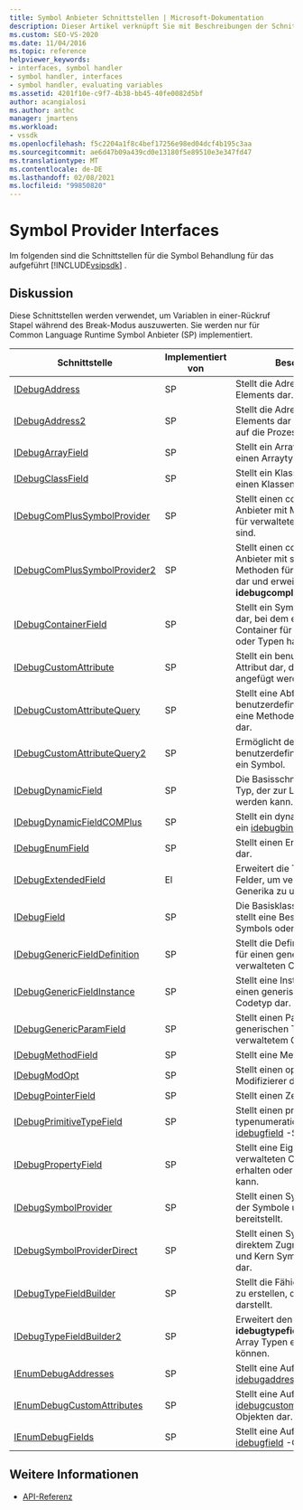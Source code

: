 ```yaml
---
title: Symbol Anbieter Schnittstellen | Microsoft-Dokumentation
description: Dieser Artikel verknüpft Sie mit Beschreibungen der Schnittstellen für die Symbol Behandlung für das Visual Studio SDK, die Variablen in einer aufrufsstapel während des Break-Modus auswerten.
ms.custom: SEO-VS-2020
ms.date: 11/04/2016
ms.topic: reference
helpviewer_keywords:
- interfaces, symbol handler
- symbol handler, interfaces
- symbol handler, evaluating variables
ms.assetid: 4201f10e-c9f7-4b38-bb45-40fe0082d5bf
author: acangialosi
ms.author: anthc
manager: jmartens
ms.workload:
- vssdk
ms.openlocfilehash: f5c2204a1f8c4bef17256e98ed04dcf4b195c3aa
ms.sourcegitcommit: ae6d47b09a439cd0e13180f5e89510e3e347fd47
ms.translationtype: MT
ms.contentlocale: de-DE
ms.lasthandoff: 02/08/2021
ms.locfileid: "99850820"
---
```

# <a name="symbol-provider-interfaces"></a>Symbol Provider Interfaces
Im folgenden sind die Schnittstellen für die Symbol Behandlung für das aufgeführt [!INCLUDE[vsipsdk](../../../extensibility/includes/vsipsdk_md.md)] .

## <a name="discussion"></a>Diskussion
 Diese Schnittstellen werden verwendet, um Variablen in einer-Rückruf Stapel während des Break-Modus auszuwerten. Sie werden nur für Common Language Runtime Symbol Anbieter (SP) implementiert.

|Schnittstelle|Implementiert von|Beschreibung|
|---------------|--------------------|-----------------|
|[IDebugAddress](../../../extensibility/debugger/reference/idebugaddress.md)|SP|Stellt die Adresse eines Elements dar.|
|[IDebugAddress2](../../../extensibility/debugger/reference/idebugaddress2.md)|SP|Stellt die Adresse eines Elements dar und bietet Zugriff auf die Prozess-ID.|
|[IDebugArrayField](../../../extensibility/debugger/reference/idebugarrayfield.md)|SP|Stellt ein Array Symbol oder einen Arraytyp dar.|
|[IDebugClassField](../../../extensibility/debugger/reference/idebugclassfield.md)|SP|Stellt ein Klassen Symbol oder einen Klassentyp dar.|
|[IDebugComPlusSymbolProvider](../../../extensibility/debugger/reference/idebugcomplussymbolprovider.md)|SP|Stellt einen com+-Symbol Anbieter mit Methoden dar, die für verwalteten Code spezifisch sind.|
|[IDebugComPlusSymbolProvider2](../../../extensibility/debugger/reference/idebugcomplussymbolprovider2.md)|SP|Stellt einen com+-Symbol Anbieter mit spezifischen Methoden für verwalteten Code dar und erweitert den **idebugcomplussymbolprovider**.|
|[IDebugContainerField](../../../extensibility/debugger/reference/idebugcontainerfield.md)|SP|Stellt ein Symbol oder einen Typ dar, bei dem es sich um einen Container für andere Symbole oder Typen handelt.|
|[IDebugCustomAttribute](../../../extensibility/debugger/reference/idebugcustomattribute.md)|SP|Stellt ein benutzerdefiniertes Attribut dar, das an ein Symbol angefügt werden kann.|
|[IDebugCustomAttributeQuery](../../../extensibility/debugger/reference/idebugcustomattributequery.md)|SP|Stellt eine Abfrage für benutzerdefinierte Attribute für eine Methode oder einen Typ dar.|
|[IDebugCustomAttributeQuery2](../../../extensibility/debugger/reference/idebugcustomattributequery2.md)|SP|Ermöglicht den Zugriff auf benutzerdefinierte Attribute für ein Symbol.|
|[IDebugDynamicField](../../../extensibility/debugger/reference/idebugdynamicfield.md)|SP|Die Basisschnittstelle für jeden Typ, der zur Laufzeit bestimmt werden kann.|
|[IDebugDynamicFieldCOMPlus](../../../extensibility/debugger/reference/idebugdynamicfieldcomplus.md)|SP|Stellt ein dynamisches Feld für ein [idebugbinder](../../../extensibility/debugger/reference/idebugbinder.md) -Objekt dar.|
|[IDebugEnumField](../../../extensibility/debugger/reference/idebugenumfield.md)|SP|Stellt einen Enumerationstyp dar.|
|[IDebugExtendedField](../../../extensibility/debugger/reference/idebugextendedfield.md)|El|Erweitert die Typen verfügbarer Felder, um verwaltete Code Generika zu unterstützen.|
|[IDebugField](../../../extensibility/debugger/reference/idebugfield.md)|SP|Die Basisklasse für alle Felder. stellt eine Beschreibung eines Symbols oder Typs dar.|
|[IDebugGenericFieldDefinition](../../../extensibility/debugger/reference/idebuggenericfielddefinition.md)|SP|Stellt die Definition eines Felds für einen generischen verwalteten Codetyp dar.|
|[IDebugGenericFieldInstance](../../../extensibility/debugger/reference/idebuggenericfieldinstance.md)|SP|Stellt eine Instanz eines Felds für einen generischen verwalteten Codetyp dar.|
|[IDebugGenericParamField](../../../extensibility/debugger/reference/idebuggenericparamfield.md)|SP|Stellt einen Parameter für einen generischen Typ mit verwaltetem Code dar.|
|[IDebugMethodField](../../../extensibility/debugger/reference/idebugmethodfield.md)|SP|Stellt eine Methode dar.|
|[IDebugModOpt](../../../extensibility/debugger/reference/idebugmodopt.md)|SP|Stellt einen optionalen Debug-Modifizierer dar.|
|[IDebugPointerField](../../../extensibility/debugger/reference/idebugpointerfield.md)|SP|Stellt einen Zeiger dar.|
|[IDebugPrimitiveTypeField](../../../extensibility/debugger/reference/idebugprimitivetypefield.md)|SP|Stellt einen primitiven typenumerationswert aus einer [idebugfield](../../../extensibility/debugger/reference/idebugfield.md) -Schnittstelle dar.|
|[IDebugPropertyField](../../../extensibility/debugger/reference/idebugpropertyfield.md)|SP|Stellt eine Eigenschaft einer verwalteten Code Klasse dar, die erhalten oder festgelegt werden kann.|
|[IDebugSymbolProvider](../../../extensibility/debugger/reference/idebugsymbolprovider.md)|SP|Stellt einen Symbol Anbieter dar, der Symbole und Typen bereitstellt.|
|[IDebugSymbolProviderDirect](../../../extensibility/debugger/reference/idebugsymbolproviderdirect.md)|SP|Stellt einen Symbol Anbieter mit direktem Zugriff auf Metadaten und Kern Symbol Schnittstellen dar.|
|[IDebugTypeFieldBuilder](../../../extensibility/debugger/reference/idebugtypefieldbuilder.md)|SP|Stellt die Fähigkeit dar, ein Feld zu erstellen, das einen Typ darstellt.|
|[IDebugTypeFieldBuilder2](../../../extensibility/debugger/reference/idebugtypefieldbuilder2.md)|SP|Erweitert den **idebugtypefieldbuilder** , damit Array Typen erstellt werden können.|
|[IEnumDebugAddresses](../../../extensibility/debugger/reference/ienumdebugaddresses.md)|SP|Stellt eine Auflistung von [idebugaddress](../../../extensibility/debugger/reference/idebugaddress.md) -Objekten dar.|
|[IEnumDebugCustomAttributes](../../../extensibility/debugger/reference/ienumdebugcustomattributes.md)|SP|Stellt eine Auflistung von [idebugcustomattribute](../../../extensibility/debugger/reference/idebugcustomattribute.md) -Objekten dar.|
|[IEnumDebugFields](../../../extensibility/debugger/reference/ienumdebugfields.md)|SP|Stellt eine Auflistung von [idebugfield](../../../extensibility/debugger/reference/idebugfield.md) -Objekten dar.|

## <a name="see-also"></a>Weitere Informationen
- [API-Referenz](../../../extensibility/debugger/reference/api-reference-visual-studio-debugging.md)
